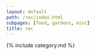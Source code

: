 ```yaml
---
layout: default
path: /rec/index.html
subpages: [food, gardens, misc]
title: rec
---
```

{% include category.md %}
